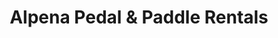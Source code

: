 ---
title: "Alpena Pedal & Paddle Rentals"
url: /alpena/alpena-pedal-und-paddle-rentals/
shop: Mieten
---
